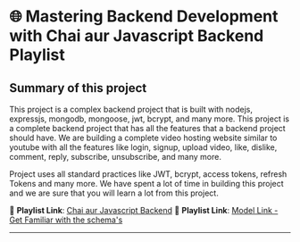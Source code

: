 # 🌐 Mastering Backend Development with Chai aur Javascript Backend Playlist

## Summary of this project

This project is a complex backend project that is built with nodejs, expressjs, mongodb, mongoose, jwt, bcrypt, and many more. This project is a complete backend project that has all the features that a backend project should have. We are building a complete video hosting website similar to youtube with all the features like login, signup, upload video, like, dislike, comment, reply, subscribe, unsubscribe, and many more.

Project uses all standard practices like JWT, bcrypt, access tokens, refresh Tokens and many more. We have spent a lot of time in building this project and we are sure that you will learn a lot from this project.

🔗 **Playlist Link**: [Chai aur Javascript Backend](https://www.youtube.com/playlist?list=PLu71SKxNbfoBGh_8p_NS-ZAh6v7HhYqHW)
🔗 **Playlist Link**: [Model Link - Get Familiar with the schema's](https://app.eraser.io/workspace/YtPqZ1VogxGy1jzIDkzj)

---
